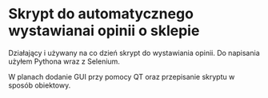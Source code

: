 # Skrypt do automatycznego wystawianai opinii o sklepie
Działający i używany na co dzień skrypt do wystawiania opinii.
Do napisania użyłem Pythona wraz z Selenium.

W planach dodanie GUI przy pomocy QT oraz przepisanie skryptu w sposób obiektowy.

